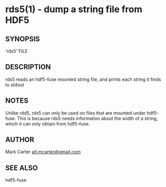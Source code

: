 rds5(1) - dump a string file from HDF5
====

## SYNOPSIS

'rds5' FILE

## DESCRIPTION

rds5 reads an hdf5-fuse mounted string file, and prints each string it finds to stdout



## NOTES

Unlike rdd5, rds5 can only be used on files that are mounted under hdf5-fuse. This
is because rds5 needs information about the width of a string, which it can only
obtain from hdf5-fuse.


## AUTHOR

Mark Carter <alt.mcarter@gmail.com>

## SEE ALSO

hdf5-fuse

